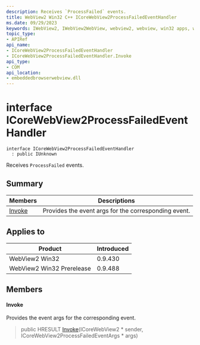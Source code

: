 ```yaml
---
description: Receives `ProcessFailed` events.
title: WebView2 Win32 C++ ICoreWebView2ProcessFailedEventHandler
ms.date: 09/29/2023
keywords: IWebView2, IWebView2WebView, webview2, webview, win32 apps, win32, edge, ICoreWebView2, ICoreWebView2Controller, browser control, edge html, ICoreWebView2ProcessFailedEventHandler
topic_type: 
- APIRef
api_name:
- ICoreWebView2ProcessFailedEventHandler
- ICoreWebView2ProcessFailedEventHandler.Invoke
api_type:
- COM
api_location:
- embeddedbrowserwebview.dll
---
```


# interface ICoreWebView2ProcessFailedEventHandler

```
interface ICoreWebView2ProcessFailedEventHandler
  : public IUnknown
```

Receives `ProcessFailed` events.

## Summary

 Members                        | Descriptions
--------------------------------|---------------------------------------------
[Invoke](#invoke) | Provides the event args for the corresponding event.

## Applies to

Product                         | Introduced
--------------------------------|---------------------------------------------
WebView2 Win32            |    0.9.430
WebView2 Win32 Prerelease |    0.9.488

## Members

#### Invoke

Provides the event args for the corresponding event.

> public HRESULT [Invoke](#invoke)(ICoreWebView2 * sender, ICoreWebView2ProcessFailedEventArgs * args)

